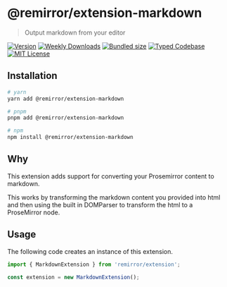 # @remirror/extension-markdown

> Output markdown from your editor

[![Version][version]][npm] [![Weekly Downloads][downloads-badge]][npm] [![Bundled size][size-badge]][size] [![Typed Codebase][typescript]](#) [![MIT License][license]](#)

[version]: https://flat.badgen.net/npm/v/@remirror/extension-markdown
[npm]: https://npmjs.com/package/@remirror/extension-markdown
[license]: https://flat.badgen.net/badge/license/MIT/purple
[size]: https://bundlephobia.com/result?p=@remirror/extension-markdown
[size-badge]: https://flat.badgen.net/bundlephobia/minzip/@remirror/extension-markdown
[typescript]: https://flat.badgen.net/badge/icon/TypeScript?icon=typescript&label
[downloads-badge]: https://badgen.net/npm/dw/@remirror/extension-markdown/red?icon=npm

## Installation

```bash
# yarn
yarn add @remirror/extension-markdown

# pnpm
pnpm add @remirror/extension-markdown

# npm
npm install @remirror/extension-markdown
```

## Why

This extension adds support for converting your Prosemirror content to markdown.

This works by transforming the markdown content you provided into html and then using the built in DOMParser to transform the html to a ProseMirror node.

## Usage

The following code creates an instance of this extension.

```ts
import { MarkdownExtension } from 'remirror/extension';

const extension = new MarkdownExtension();
```

##
